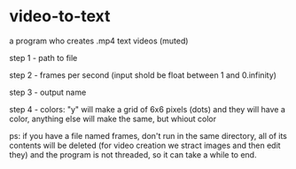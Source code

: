# video-to-text
a program who creates .mp4 text videos (muted)



step 1 - path to file

step 2 - frames per second (input shold be float between 1 and 0.infinity)

step 3 - output name

step 4 - colors: "y" will make a grid of 6x6 pixels (dots) and they will have a color, anything else will make the same, but whiout color


ps: if you have a file named frames, don't run in the same directory, all of its contents will be deleted (for video creation we stract images and then edit they)
and the program is not threaded, so it can take a while to end.
